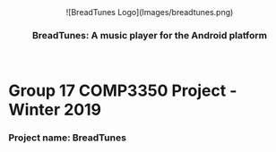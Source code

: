 <div align="center">
    ![BreadTunes Logo](Images/breadtunes.png)
</div>
<div align="center">
    <h3>BreadTunes: A music player for the Android platform</h3>
</div>
<br/>

# Group 17 COMP3350 Project - Winter 2019



### Project name: BreadTunes